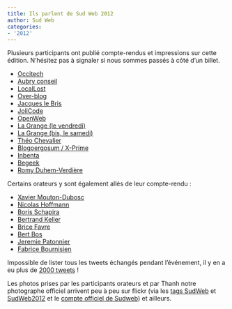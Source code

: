 ```yaml
---
title: Ils parlent de Sud Web 2012
author: Sud Web
categories:
- '2012'
---
```


Plusieurs participants ont publié compte-rendus et impressions sur cette édition. N&rsquo;hésitez pas à signaler si nous sommes passés à côté d&rsquo;un billet.

* [Occitech][1]
* [Aubry conseil][2]
* [LocalLost][3]
* [Over-blog][4]
* [Jacques le Bris][5]
* <a href="http://jolicode.com/blog/notre-retour-sur-sudweb-a-toulouse" target="_blank">JoliCode</a>
* <a href="http://openweb.eu.org/" target="_blank">OpenWeb</a>
* <a href="http://www.la-grange.net/2012/05/25/sudweb" target="_blank">La Grange (le vendredi)</a>
* <a href="http://www.la-grange.net/2012/05/26/sudweb" target="_blank">La Grange (bis, le samedi)</a>
* <a href="http://www.theochevalier.fr/index.php?page=6&article=5&lang=fr" target="_blank">Théo Chevalier</a>
* <a href="http://www.blogoergosum.com/31600-sud-web-2012-retour-dexperience" target="_blank">Blogoergosum / X-Prime</a>
* <a href="http://www.inbenta.com/fr/blog/item/273-inbenta-was-at-sudweb-toulouse.html" target="_blank">Inbenta</a>
* <a href="http://www.begeek.fr/bilan-de-la-conference-sudweb-2012-a-toulouse-62251" target="_blank">Begeek</a>
* <a href="http://www.programmez.com/magazine_articles.php?titre=SudWeb-2012--la-conference-web-de-l%C2%92annee&id_article=1723&magazine=154" target="_blank">Romy Duhem-Verdière</a>

Certains orateurs y sont également allés de leur compte-rendu :

* [Xavier Mouton-Dubosc][6]
* [Nicolas Hoffmann][7]
* [Boris Schapira][8]
* [Bertrand Keller][9]
* <a href="http://pelmel.org/dotclear.php/post/2012/06/01/Ce-que-je-voulais-dire-%C3%A0-Sud-Web" target="_blank">Brice Favre</a>
* <a href="http://www.w3.org/QA/2012/06/back_from_the_sud_web_2012_con.html" target="_blank">Bert Bos</a>
* <a href="http://hacks.mozilla.org/2012/06/mozilla-at-sudweb-2012-france/" target="_blank">Jeremie Patonnier</a>
* <a href="http://web-quality.over-blog.com/sudweb-2012-j-y-etais-et-vous" target="_blank">Fabrice Bournisien</a>

Impossible de lister tous les tweets échangés pendant l&rsquo;événement, il y en a eu plus de [2000 tweets][10] !

Les photos prises par les participants orateurs et par Thanh notre photographe officiel arrivent peu à peu sur flickr (via les [tags SudWeb][11] et [SudWeb2012][12] et le [compte officiel de Sudweb][13]) et ailleurs.

 [1]: http://blog.occi-tech.com/2012/05/sudweb-2012-notre-retour/
 [2]: http://www.aubryconseil.com/post/L-elaboratoire-de-Sud-Web
 [3]: http://locallost.net/?p=848
 [4]: http://dev.over-blog-kiwi.com/sudweb
 [5]: http://www.jacques-le-bris.fr/article-sudweb-a-toulouse-les-25-26-mai-2012-105860127.html
 [6]: http://dascritch.net/post/2012/05/29/Bref-j-ai-fait-ma-pr%C3%A9sentation-%C3%A0-Sud-Web
 [7]: http://www.nicolas-hoffmann.net/source/1482-Sud-Web-2012-j-y-etais.html
 [8]: http://borisschapira.com/blog/sudweb2012-opera-dragonfly-search-form-is-great/
 [9]: http://www.bertrandkeller.info/2012/05/28/3081-ma-presentation-integrateur-leve-toi-et-concois-a-sudweb/
 [10]: https://twitter.com/search/sudweb
 [11]: http://www.flickr.com/tags/sudweb/
 [12]: http://www.flickr.com/tags/sudweb2012/
 [13]: http://www.flickr.com/photos/sudweb/
